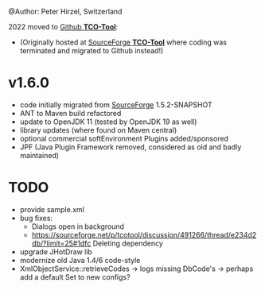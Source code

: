 @Author: Peter Hirzel, Switzerland

2022 moved to [Github **TCO-Tool**](https://github.com/phirzel/TCO-Tool):
* (Originally hosted at [SourceForge **TCO-Tool**](https://sourceforge.net/projects/tcotool/) where coding was terminated and migrated to Github instead!)

# v1.6.0
* code initially migrated from [SourceForge](https://sourceforge.net/projects/tcotool/) 1.5.2-SNAPSHOT
* ANT to Maven build refactored
* update to OpenJDK 11 (tested by OpenJDK 19 as well)
* library updates (where found on Maven central)
* optional commercial softEnvironment Plugins added/sponsored
* JPF (Java Plugin Framework removed, considered as old and badly maintained)


# TODO
* provide sample.xml
* bug fixes:
  * Dialogs open in background
  * https://sourceforge.net/p/tcotool/discussion/491266/thread/e234d2db/?limit=25#1dfc Deleting dependency
* upgrade JHotDraw lib
* modernize old Java 1.4/6 code-style
* XmlObjectService::retrieveCodes -> logs missing DbCode's -> perhaps add a default Set to new configs?